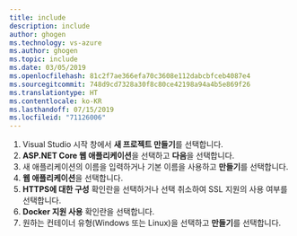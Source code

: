 ```yaml
---
title: include
description: include
author: ghogen
ms.technology: vs-azure
ms.author: ghogen
ms.topic: include
ms.date: 03/05/2019
ms.openlocfilehash: 81c2f7ae366efa70c3608e112dabcbfceb4087e4
ms.sourcegitcommit: 748d9cd7328a30f8c80ce42198a94a4b5e869f26
ms.translationtype: HT
ms.contentlocale: ko-KR
ms.lasthandoff: 07/15/2019
ms.locfileid: "71126006"
---
```

1. Visual Studio 시작 창에서 **새 프로젝트 만들기**를 선택합니다.
1. **ASP.NET Core 웹 애플리케이션**을 선택하고 **다음**을 선택합니다.
1. 새 애플리케이션의 이름을 입력하거나 기본 이름을 사용하고 **만들기**를 선택합니다.
1. **웹 애플리케이션**을 선택합니다.
1. **HTTPS에 대한 구성** 확인란을 선택하거나 선택 취소하여 SSL 지원의 사용 여부를 선택합니다.
1. **Docker 지원 사용** 확인란을 선택합니다.
1. 원하는 컨테이너 유형(Windows 또는 Linux)을 선택하고 **만들기**를 선택합니다.
